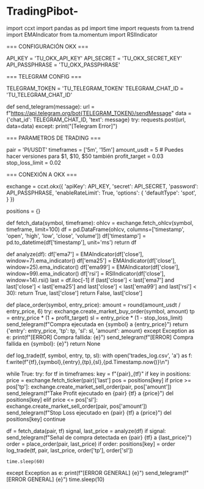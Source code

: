 # TradingPibot-
import ccxt import pandas as pd import time import requests from ta.trend import EMAIndicator from ta.momentum import RSIIndicator

=== CONFIGURACIÓN OKX ===

API_KEY = 'TU_OKX_API_KEY' API_SECRET = 'TU_OKX_SECRET_KEY' API_PASSPHRASE = 'TU_OKX_PASSPHRASE'

=== TELEGRAM CONFIG ===

TELEGRAM_TOKEN = 'TU_TELEGRAM_TOKEN' TELEGRAM_CHAT_ID = 'TU_TELEGRAM_CHAT_ID'

def send_telegram(message): url = f"https://api.telegram.org/bot{TELEGRAM_TOKEN}/sendMessage" data = {'chat_id': TELEGRAM_CHAT_ID, 'text': message} try: requests.post(url, data=data) except: print("[Telegram Error]")

=== PARAMETROS DE TRADING ===

pair = 'PI/USDT' timeframes = ['5m', '15m'] amount_usdt = 5  # Puedes hacer versiones para $1, $10, $50 también profit_target = 0.03 stop_loss_limit = 0.02

=== CONEXIÓN A OKX ===

exchange = ccxt.okx({ 'apiKey': API_KEY, 'secret': API_SECRET, 'password': API_PASSPHRASE, 'enableRateLimit': True, 'options': { 'defaultType': 'spot', } })

positions = {}

def fetch_data(symbol, timeframe): ohlcv = exchange.fetch_ohlcv(symbol, timeframe, limit=100) df = pd.DataFrame(ohlcv, columns=['timestamp', 'open', 'high', 'low', 'close', 'volume']) df['timestamp'] = pd.to_datetime(df['timestamp'], unit='ms') return df

def analyze(df): df['ema7'] = EMAIndicator(df['close'], window=7).ema_indicator() df['ema25'] = EMAIndicator(df['close'], window=25).ema_indicator() df['ema99'] = EMAIndicator(df['close'], window=99).ema_indicator() df['rsi'] = RSIIndicator(df['close'], window=14).rsi() last = df.iloc[-1] if (last['close'] < last['ema7'] and last['close'] < last['ema25'] and last['close'] < last['ema99'] and last['rsi'] < 30): return True, last['close'] return False, last['close']

def place_order(symbol, entry_price): amount = round(amount_usdt / entry_price, 6) try: exchange.create_market_buy_order(symbol, amount) tp = entry_price * (1 + profit_target) sl = entry_price * (1 - stop_loss_limit) send_telegram(f"Compra ejecutada en {symbol} a {entry_price}") return {'entry': entry_price, 'tp': tp, 'sl': sl, 'amount': amount} except Exception as e: print(f"[ERROR] Compra fallida: {e}") send_telegram(f"[ERROR] Compra fallida en {symbol}: {e}") return None

def log_trade(tf, symbol, entry, tp, sl): with open('trades_log.csv', 'a') as f: f.write(f"{tf},{symbol},{entry},{tp},{sl},{pd.Timestamp.now()}\n")

while True: try: for tf in timeframes: key = f"{pair}_{tf}" if key in positions: price = exchange.fetch_ticker(pair)['last'] pos = positions[key] if price >= pos['tp']: exchange.create_market_sell_order(pair, pos['amount']) send_telegram(f"Take Profit ejecutado en {pair} {tf} a {price}") del positions[key] elif price <= pos['sl']: exchange.create_market_sell_order(pair, pos['amount']) send_telegram(f"Stop Loss ejecutado en {pair} {tf} a {price}") del positions[key] continue

df = fetch_data(pair, tf)
        signal, last_price = analyze(df)
        if signal:
            send_telegram(f"Señal de compra detectada en {pair} {tf} a {last_price}")
            order = place_order(pair, last_price)
            if order:
                positions[key] = order
                log_trade(tf, pair, last_price, order['tp'], order['sl'])

    time.sleep(60)

except Exception as e:
    print(f"[ERROR GENERAL] {e}")
    send_telegram(f"[ERROR GENERAL] {e}")
    time.sleep(10)

